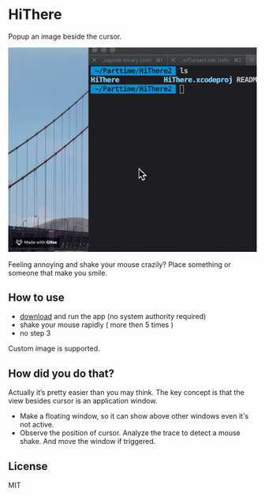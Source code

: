 # HiThere

Popup an image beside the cursor.

<p align="left"><img src="/demo.gif" width="550"></p>

Feeling annoying and shake your mouse crazily? Place something or someone that make you smile.

## How to use

- [download](https://github.com/leavez/HiThere/issues/1) and run the app (no system authority required)
- shake your mouse rapidly ( more then 5 times )
- no step 3

Custom image is supported.

## How did you do that?

Actually it’s pretty easier than you may think. The key concept is that the view besides cursor is an application window.
- Make a floating window, so it can show above other windows even it's not active.
- Observe the position of cursor. Analyze the trace to detect a mouse shake. And move the window if triggered.


## License

MIT
